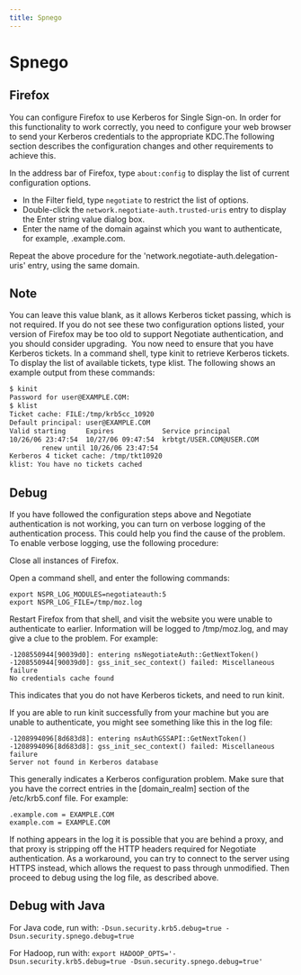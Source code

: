 ```yaml
---
title: Spnego
---
```


# Spnego

## Firefox

You can configure Firefox to use Kerberos for Single Sign-on. In order for this functionality to work correctly, you need to configure your web browser to send your Kerberos credentials to the appropriate KDC.The following section describes the configuration changes and other requirements to achieve this.

In the address bar of Firefox, type `about:config` to display the list of current configuration options.

+ In the Filter field, type `negotiate` to restrict the list of options.
+ Double-click the `network.negotiate-auth.trusted-uris` entry to display the Enter string value dialog box.
+ Enter the name of the domain against which you want to authenticate, for example, .example.com.

Repeat the above procedure for the 'network.negotiate-auth.delegation-uris' entry, using the same domain.

## Note

You can leave this value blank, as it allows Kerberos ticket passing, which is not required.
If you do not see these two configuration options listed, your version of Firefox may be too old to support Negotiate authentication, and you should consider upgrading.
⁠
You now need to ensure that you have Kerberos tickets. In a command shell, type kinit to retrieve Kerberos tickets. To display the list of available tickets, type klist. The following shows an example output from these commands:

```bash
$ kinit
Password for user@EXAMPLE.COM:
$ klist
Ticket cache: FILE:/tmp/krb5cc_10920
Default principal: user@EXAMPLE.COM
Valid starting     Expires            Service principal
10/26/06 23:47:54  10/27/06 09:47:54  krbtgt/USER.COM@USER.COM
        renew until 10/26/06 23:47:54
Kerberos 4 ticket cache: /tmp/tkt10920
klist: You have no tickets cached
```

## Debug

If you have followed the configuration steps above and Negotiate authentication is not working, you can turn on verbose logging of the authentication process. This could help you find the cause of the problem. To enable verbose logging, use the following procedure:

Close all instances of Firefox.

Open a command shell, and enter the following commands:

    export NSPR_LOG_MODULES=negotiateauth:5
    export NSPR_LOG_FILE=/tmp/moz.log

Restart Firefox from that shell, and visit the website you were unable to authenticate to earlier. Information will be logged to /tmp/moz.log, and may give a clue to the problem. For example:

    -1208550944[90039d0]: entering nsNegotiateAuth::GetNextToken()
    -1208550944[90039d0]: gss_init_sec_context() failed: Miscellaneous failure
    No credentials cache found

This indicates that you do not have Kerberos tickets, and need to run kinit. 

If you are able to run kinit successfully from your machine but you are unable to authenticate, you might see something like this in the log file:

    -1208994096[8d683d8]: entering nsAuthGSSAPI::GetNextToken()
    -1208994096[8d683d8]: gss_init_sec_context() failed: Miscellaneous failure
    Server not found in Kerberos database

This generally indicates a Kerberos configuration problem. Make sure that you have the correct entries in the [domain_realm] section of the /etc/krb5.conf file. For example:

    .example.com = EXAMPLE.COM
    example.com = EXAMPLE.COM

If nothing appears in the log it is possible that you are behind a proxy, and that proxy is stripping off the HTTP headers required for Negotiate authentication. As a workaround, you can try to connect to the server using HTTPS instead, which allows the request to pass through unmodified. Then proceed to debug using the log file, as described above. 

## Debug with Java

For Java code, run with: `-Dsun.security.krb5.debug=true -Dsun.security.spnego.debug=true`

For Hadoop, run with: `export HADOOP_OPTS='-Dsun.security.krb5.debug=true -Dsun.security.spnego.debug=true'`
